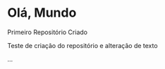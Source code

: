 # Olá, Mundo
 Primeiro Repositório Criado
 
 Teste de criação do repositório e alteração de texto
 
 
 ...
